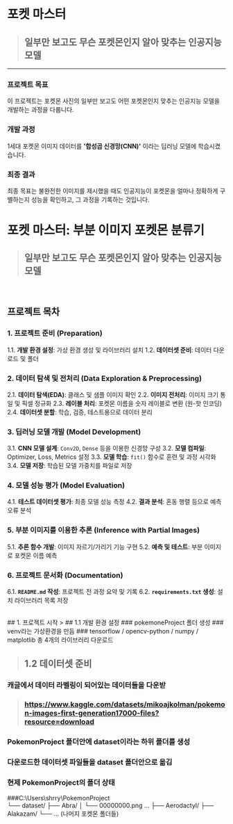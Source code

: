 #  포켓 마스터 
> ## 일부만 보고도 무슨 포켓몬인지 알아 맞추는 인공지능 모델

---

### 프로젝트 목표

이 프로젝트는 포켓몬 사진의 일부만 보고도 어떤 포켓몬인지 맞추는 인공지능 모델을 개발하는 과정을 다룹니다. 

###  개발 과정
1세대 포켓몬 이미지 데이터를 **'합성곱 신경망(CNN)'** 이라는 딥러닝 모델에 학습시켰습니다. 

###  최종 결과
최종 목표는 불완전한 이미지를 제시했을 때도 인공지능이 포켓몬을 얼마나 정확하게 구별하는지 성능을 확인하고, 그 과정을 기록하는 것입니다.

#  포켓 마스터: 부분 이미지 포켓몬 분류기

> ## 일부만 보고도 무슨 포켓몬인지 알아 맞추는 인공지능 모델

<br>

##  프로젝트 목차

### 1. 프로젝트 준비 (Preparation)
   1.1. **개발 환경 설정**: 가상 환경 생성 및 라이브러리 설치
   1.2. **데이터셋 준비**: 데이터 다운로드 및 폴더 

### 2. 데이터 탐색 및 전처리 (Data Exploration & Preprocessing)
   2.1. **데이터 탐색(EDA)**: 클래스 및 샘플 이미지 확인
   2.2. **이미지 전처리**: 이미지 크기 통일 및 픽셀 정규화
   2.3. **레이블 처리**: 포켓몬 이름을 숫자 레이블로 변환 (원-핫 인코딩)
   2.4. **데이터셋 분할**: 학습, 검증, 테스트용으로 데이터 분리

### 3. 딥러닝 모델 개발 (Model Development)
   3.1. **CNN 모델 설계**: `Conv2D`, `Dense` 등을 이용한 신경망 구성
   3.2. **모델 컴파일**: Optimizer, Loss, Metrics 설정
   3.3. **모델 학습**: `fit()` 함수로 훈련 및 과정 시각화
   3.4. **모델 저장**: 학습된 모델 가중치를 파일로 저장

### 4. 모델 성능 평가 (Model Evaluation)
   4.1. **테스트 데이터셋 평가**: 최종 모델 성능 측정
   4.2. **결과 분석**: 혼동 행렬 등으로 예측 오류 분석

### 5. 부분 이미지를 이용한 추론 (Inference with Partial Images)
   5.1. **추론 함수 개발**: 이미지 자르기/가리기 기능 구현
   5.2. **예측 및 테스트**: 부분 이미지로 포켓몬 이름 예측

### 6. 프로젝트 문서화 (Documentation)
   6.1. **`README.md` 작성**: 프로젝트 전 과정 요약 및 기록
   6.2. **`requirements.txt` 생성**: 설치 라이브러리 목록 저장
   
<br>
## 1. 프로젝트 시작
> ## 1.1 개발 환경 설정
### pokemoneProject 폴더 생성
### venv라는 가상환경을 만듬
### tensorflow / opencv-python / numpy / matplotlib 총 4개의 라이브러리 다운로드

> ## 1.2 데이터셋 준비
### 캐글에서 데이터 라벨링이 되어있는 데이터들을 다운받
> ### https://www.kaggle.com/datasets/mikoajkolman/pokemon-images-first-generation17000-files?resource=download
### PokemonProject 폴더안에 dataset이라는 하위 폴더를 생성
### 다운로드한 데이터셋 파일들을 dataset 폴더안으로 옮김
### 현제 PokemonProject의 폴더 상태
###C:\Users\shrry\PokemonProject\
└── dataset/
    ├── Abra/
    │   └── 00000000.png ...
    ├── Aerodactyl/
    ├── Alakazam/
    └── ... (나머지 포켓몬 폴더들)
